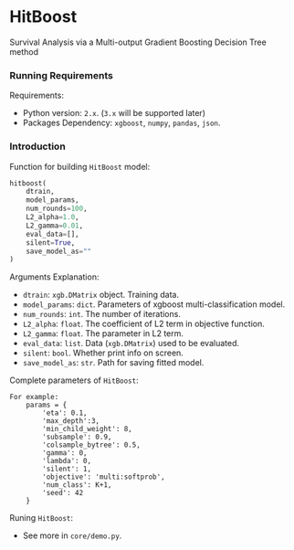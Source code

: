 # HitBoost
Survival Analysis via a Multi-output Gradient Boosting Decision Tree method

### Running Requirements

Requirements:

- Python version: `2.x`. (`3.x` will be supported later)
- Packages Dependency: `xgboost`, `numpy`, `pandas`, `json`.


### Introduction

Function for building `HitBoost` model:

```Python
hitboost(
    dtrain, 
    model_params, 
    num_rounds=100, 
    L2_alpha=1.0, 
    L2_gamma=0.01, 
    eval_data=[], 
    silent=True, 
    save_model_as=""
)
```

Arguments Explanation:

- `dtrain`: `xgb.DMatrix` object. Training data.
- `model_params`: `dict`. Parameters of xgboost multi-classification model.
- `num_rounds`: `int`. The number of iterations.
- `L2_alpha`: `float`. The coefficient of L2 term in objective function.
- `L2_gamma`: `float`. The parameter in L2 term.
- `eval_data`: `list`. Data (`xgb.DMatrix`) used to be evaluated.
- `silent`: `bool`. Whether print info on screen.
- `save_model_as`: `str`. Path for saving fitted model.

Complete parameters of `HitBoost`:

```
For example:
    params = {
        'eta': 0.1,
        'max_depth':3, 
        'min_child_weight': 8, 
        'subsample': 0.9,
        'colsample_bytree': 0.5,
        'gamma': 0,
        'lambda': 0,
        'silent': 1,
        'objective': 'multi:softprob',
        'num_class': K+1,
        'seed': 42
    }
```

Runing `HitBoost`: 

- See more in `core/demo.py`.